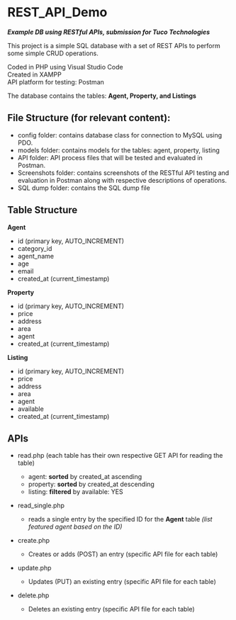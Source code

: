 # REST_API_Demo
***Example DB using RESTful APIs, submission for Tuco Technologies***

This project is a simple SQL database with a set of REST APIs to perform some simple CRUD operations.

Coded in PHP using Visual Studio Code  
Created in XAMPP  
API platform for testing: Postman  

The database contains the tables: **Agent, Property, and Listings**

## File Structure (for relevant content):
- config folder: contains database class for connection to MySQL using PDO.
- models folder: contains models for the tables: agent, property, listing
- API folder: API process files that will be tested and evaluated in Postman.
- Screenshots folder: contains screenshots of the RESTful API testing and evaluation in Postman along with respective descriptions of operations.
- SQL dump folder: contains the SQL dump file

## Table Structure
**Agent**
- id (primary key, AUTO_INCREMENT)
- category_id
- agent_name
- age
- email
- created_at (current_timestamp)

**Property**
- id (primary key, AUTO_INCREMENT)
- price
- address
- area
- agent
- created_at (current_timestamp)

**Listing**
- id (primary key, AUTO_INCREMENT)
- price
- address
- area
- agent
- available
- created_at (current_timestamp)

## APIs
- read.php (each table has their own respective GET API for reading the table)
  - agent: **sorted** by created_at ascending
  - property: **sorted** by created_at descending
  - listing: **filtered** by available: YES

- read_single.php
  - reads a single entry by the specified ID for the **Agent** table *(list featured agent based on the ID)*  

- create.php 
  - Creates or adds (POST) an entry (specific API file for each table)

- update.php 
  - Updates (PUT) an existing entry (specific API file for each table)

- delete.php 
  - Deletes an existing entry (specific API file for each table)
